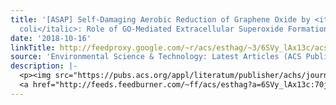 ```yaml
---
title: '[ASAP] Self-Damaging Aerobic Reduction of Graphene Oxide by <italic toggle="yes">Escherichia
  coli</italic>: Role of GO-Mediated Extracellular Superoxide Formation'
date: '2018-10-16'
linkTitle: http://feedproxy.google.com/~r/acs/esthag/~3/6SVy_lAx13c/acs.est.8b03753
source: 'Environmental Science & Technology: Latest Articles (ACS Publications)'
description: |-
  <p><img src="https://pubs.acs.org/appl/literatum/publisher/achs/journals/content/esthag/0/esthag.ahead-of-print/acs.est.8b03753/20181015/images/medium/es-2018-03753n_0007.gif" alt="TOC Graphic"/></p><div><cite>Environmental Science & Technology</cite></div><div>DOI: 10.1021/acs.est.8b03753</div><div class="feedflare">
  <a href="http://feeds.feedburner.com/~ff/acs/esthag?a=6SVy_lAx13c:70j1J_FvXiE:yIl2AUoC8zA"><img src="http://feeds.feedburner.com/~ff/acs/esthag?d=yIl2AUoC8zA" border="0"></img></a>
---
```

